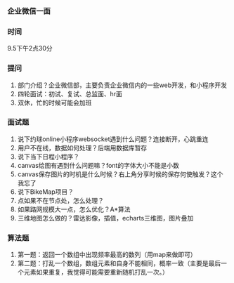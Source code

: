 ### 企业微信一面

### 时间
9.5下午2点30分  

### 提问
1. 部门介绍？企业微信部，主要负责企业微信内的一些web开发，和小程序开发
2. 四轮面试：初试、复试、总监面、hr面
3. 双休，忙的时候可能会加班

### 面试题
1. 说下约球online小程序websocket遇到什么问题？连接断开，心跳重连
2. 用户不在线，数据如何处理？后端用数据库暂存
3. 说下当下日程小程序？
4. canvas绘图有遇到什么问题嘛？font的字体大小不能是小数
5. canvas保存图片的时机是什么时候？右上角分享时候的保存何使触发？这个我忘了
6. 说下BikeMap项目？
7. 点如果不在节点处，怎么处理？
8. 如果路网规模大一点，怎么优化？A\*算法
9. 三维地图怎么做的？雷达影像，插值，echarts三维图，图片叠加

### 算法题
1. 第一题：返回一个数组中出现频率最高的数列（用map来做即可）
2. 第二题：打乱一个数组，数组元素和自身不能相同，概率一致（主要是最后一个元素如果重复，我觉得可能需要重新随机打乱一次。）